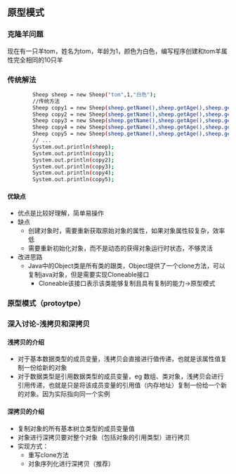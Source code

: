 ## 原型模式
### 克隆羊问题
现在有一只羊tom，姓名为tom，年龄为1，颜色为白色，编写程序创建和tom羊属性完全相同的10只羊
### 传统解法
```bash
        Sheep sheep = new Sheep("tom",1,"白色");
        //传统方法
        Sheep copy1 = new Sheep(sheep.getName(),sheep.getAge(),sheep.getColor());
        Sheep copy2 = new Sheep(sheep.getName(),sheep.getAge(),sheep.getColor());
        Sheep copy3 = new Sheep(sheep.getName(),sheep.getAge(),sheep.getColor());
        Sheep copy4 = new Sheep(sheep.getName(),sheep.getAge(),sheep.getColor());
        Sheep copy5 = new Sheep(sheep.getName(),sheep.getAge(),sheep.getColor());
        // ...
        System.out.println(sheep);
        System.out.println(copy1);
        System.out.println(copy2);
        System.out.println(copy3);
        System.out.println(copy4);
        System.out.println(copy5);
```
#### 优缺点
* 优点是比较好理解，简单易操作
* 缺点
    * 创建对象时，需要重新获取原始对象的属性，如果对象属性较复杂，效率低
    * 需要重新初始化对象，而不是动态的获得对象运行时状态，不够灵活
* 改进思路
    * Java中的Object类是所有类的跟类，Object提供了一个clone方法，可以复制java对象，但是需要实现Cloneable接口    
        * Cloneable该接口表示该类能够复制且具有复制的能力->原型模式
### 原型模式（protoytpe）
### 深入讨论-浅拷贝和深拷贝
#### 浅拷贝的介绍
* 对于基本数据类型的成员变量，浅拷贝会直接进行值传递，也就是该属性值复制一份给新的对象
* 对于数据类型是引用数据类型的成员变量，eg 数组、类对象，浅拷贝会进行引用传递，也就是只是将该成员变量的引用值（内存地址）复制一份给一个新的对象。因为实际指向同一个实例
#### 深拷贝的介绍
* 复制对象的所有基本树立类型的成员变量值
* 对象进行深拷贝要对整个对象（包括对象的引用类型）进行拷贝
* 实现方式：
    * 重写clone方法
    * 对象序列化进行深拷贝（推荐）
